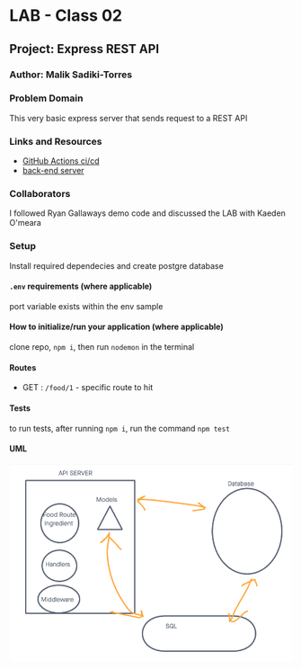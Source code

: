 # LAB - Class 02

## Project: Express REST API

### Author: Malik Sadiki-Torres

### Problem Domain

This very basic express server that sends request to a REST API

### Links and Resources

- [GitHub Actions ci/cd](https://github.com/MalikTorres/basic-express-server)
- [back-end server](https://server-deployment-practice-piak.onrender.com)


### Collaborators
I followed Ryan Gallaways demo code and discussed the LAB with Kaeden O'meara

### Setup

Install required dependecies and create postgre database

#### `.env` requirements (where applicable)

port variable exists within the env sample


#### How to initialize/run your application (where applicable)

clone repo, `npm i`, then run `nodemon` in the terminal

#### Routes

- GET : `/food/1` - specific route to hit

#### Tests

to run tests, after running `npm i`, run the command `npm test`

#### UML

![UML image](./assets/postgreuml.png)
